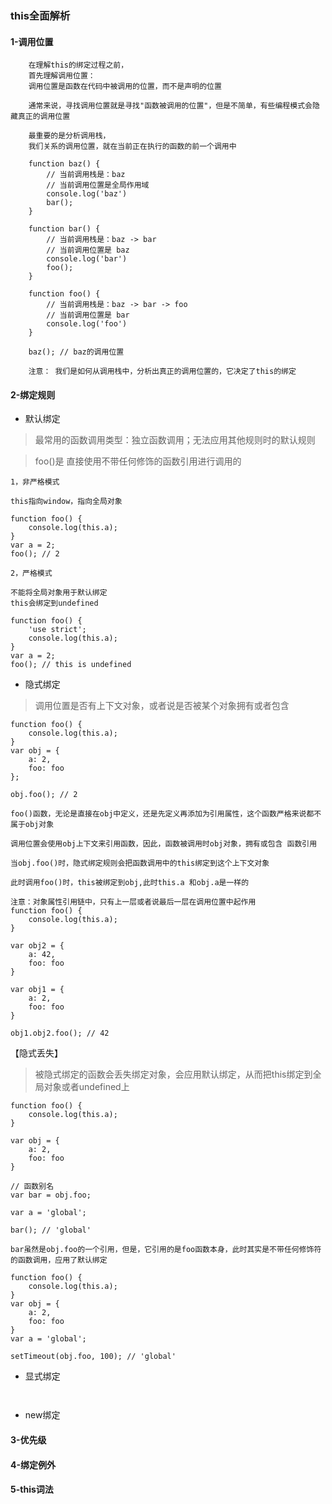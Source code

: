 ### this全面解析

#### 1-调用位置

```
    在理解this的绑定过程之前，
    首先理解调用位置：
    调用位置是函数在代码中被调用的位置，而不是声明的位置

    通常来说，寻找调用位置就是寻找"函数被调用的位置"，但是不简单，有些编程模式会隐藏真正的调用位置

    最重要的是分析调用栈，
    我们关系的调用位置，就在当前正在执行的函数的前一个调用中
```

```
    function baz() {
        // 当前调用栈是：baz
        // 当前调用位置是全局作用域
        console.log('baz')
        bar();
    }

    function bar() {
        // 当前调用栈是：baz -> bar
        // 当前调用位置是 baz
        console.log('bar')
        foo();
    }

    function foo() {
        // 当前调用栈是：baz -> bar -> foo
        // 当前调用位置是 bar
        console.log('foo')
    }

    baz(); // baz的调用位置
    
    注意： 我们是如何从调用栈中，分析出真正的调用位置的，它决定了this的绑定
```


#### 2-绑定规则

- 默认绑定

> 最常用的函数调用类型：独立函数调用；无法应用其他规则时的默认规则

> foo()是 直接使用不带任何修饰的函数引用进行调用的

```
1，非严格模式

this指向window，指向全局对象

function foo() {
    console.log(this.a);
}
var a = 2;
foo(); // 2

2，严格模式

不能将全局对象用于默认绑定
this会绑定到undefined

function foo() {
    'use strict';
    console.log(this.a);
}
var a = 2;
foo(); // this is undefined

```

- 隐式绑定

> 调用位置是否有上下文对象，或者说是否被某个对象拥有或者包含

```
function foo() {
    console.log(this.a);
}
var obj = {
    a: 2,
    foo: foo
};

obj.foo(); // 2

foo()函数，无论是直接在obj中定义，还是先定义再添加为引用属性，这个函数严格来说都不属于obj对象

调用位置会使用obj上下文来引用函数，因此，函数被调用时obj对象，拥有或包含 函数引用

当obj.foo()时，隐式绑定规则会把函数调用中的this绑定到这个上下文对象

此时调用foo()时，this被绑定到obj,此时this.a 和obj.a是一样的

注意：对象属性引用链中，只有上一层或者说最后一层在调用位置中起作用
function foo() {
    console.log(this.a);
}

var obj2 = {
    a: 42,
    foo: foo
}

var obj1 = {
    a: 2,
    foo: foo
}

obj1.obj2.foo(); // 42
```

【隐式丢失】

> 被隐式绑定的函数会丢失绑定对象，会应用默认绑定，从而把this绑定到全局对象或者undefined上
```
function foo() {
    console.log(this.a);
}

var obj = {
    a: 2,
    foo: foo
}

// 函数别名
var bar = obj.foo;

var a = 'global';

bar(); // 'global'

bar虽然是obj.foo的一个引用，但是，它引用的是foo函数本身，此时其实是不带任何修饰符的函数调用，应用了默认绑定
```

```
function foo() {
    console.log(this.a);
}
var obj = {
    a: 2,
    foo: foo
}
var a = 'global';

setTimeout(obj.foo, 100); // 'global'

```

- 显式绑定
```

```

```
```

- new绑定

#### 3-优先级

#### 4-绑定例外

#### 5-this词法